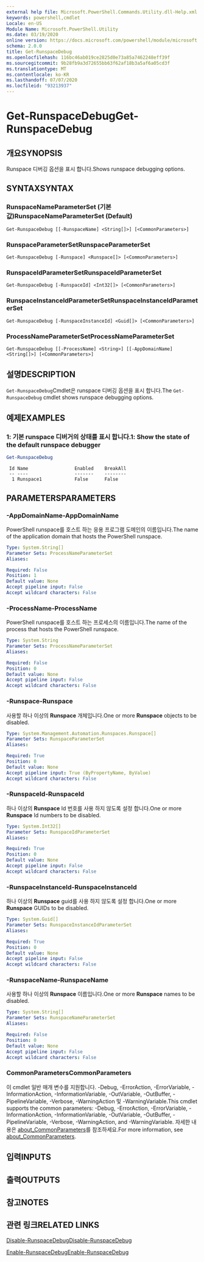 ```yaml
---
external help file: Microsoft.PowerShell.Commands.Utility.dll-Help.xml
keywords: powershell,cmdlet
Locale: en-US
Module Name: Microsoft.PowerShell.Utility
ms.date: 03/19/2020
online version: https://docs.microsoft.com/powershell/module/microsoft.powershell.utility/get-runspacedebug?view=powershell-5.1&WT.mc_id=ps-gethelp
schema: 2.0.0
title: Get-RunspaceDebug
ms.openlocfilehash: 116bc46ab019ce2825d0e73a85a7462248eff39f
ms.sourcegitcommit: 9b28fb9a3d72655bb63f62af18b3a5af6a05cd3f
ms.translationtype: MT
ms.contentlocale: ko-KR
ms.lasthandoff: 07/07/2020
ms.locfileid: "93213937"
---
```

# <span data-ttu-id="243e9-103">Get-RunspaceDebug</span><span class="sxs-lookup"><span data-stu-id="243e9-103">Get-RunspaceDebug</span></span>

## <span data-ttu-id="243e9-104">개요</span><span class="sxs-lookup"><span data-stu-id="243e9-104">SYNOPSIS</span></span>
<span data-ttu-id="243e9-105">Runspace 디버깅 옵션을 표시 합니다.</span><span class="sxs-lookup"><span data-stu-id="243e9-105">Shows runspace debugging options.</span></span>

## <span data-ttu-id="243e9-106">SYNTAX</span><span class="sxs-lookup"><span data-stu-id="243e9-106">SYNTAX</span></span>

### <span data-ttu-id="243e9-107">RunspaceNameParameterSet (기본값)</span><span class="sxs-lookup"><span data-stu-id="243e9-107">RunspaceNameParameterSet (Default)</span></span>

```
Get-RunspaceDebug [[-RunspaceName] <String[]>] [<CommonParameters>]
```

### <span data-ttu-id="243e9-108">RunspaceParameterSet</span><span class="sxs-lookup"><span data-stu-id="243e9-108">RunspaceParameterSet</span></span>

```
Get-RunspaceDebug [-Runspace] <Runspace[]> [<CommonParameters>]
```

### <span data-ttu-id="243e9-109">RunspaceIdParameterSet</span><span class="sxs-lookup"><span data-stu-id="243e9-109">RunspaceIdParameterSet</span></span>

```
Get-RunspaceDebug [-RunspaceId] <Int32[]> [<CommonParameters>]
```

### <span data-ttu-id="243e9-110">RunspaceInstanceIdParameterSet</span><span class="sxs-lookup"><span data-stu-id="243e9-110">RunspaceInstanceIdParameterSet</span></span>

```
Get-RunspaceDebug [-RunspaceInstanceId] <Guid[]> [<CommonParameters>]
```

### <span data-ttu-id="243e9-111">ProcessNameParameterSet</span><span class="sxs-lookup"><span data-stu-id="243e9-111">ProcessNameParameterSet</span></span>

```
Get-RunspaceDebug [[-ProcessName] <String>] [[-AppDomainName] <String[]>] [<CommonParameters>]
```

## <span data-ttu-id="243e9-112">설명</span><span class="sxs-lookup"><span data-stu-id="243e9-112">DESCRIPTION</span></span>

<span data-ttu-id="243e9-113">`Get-RunspaceDebug`Cmdlet은 runspace 디버깅 옵션을 표시 합니다.</span><span class="sxs-lookup"><span data-stu-id="243e9-113">The `Get-RunspaceDebug` cmdlet shows runspace debugging options.</span></span>

## <span data-ttu-id="243e9-114">예제</span><span class="sxs-lookup"><span data-stu-id="243e9-114">EXAMPLES</span></span>

### <span data-ttu-id="243e9-115">1: 기본 runspace 디버거의 상태를 표시 합니다.</span><span class="sxs-lookup"><span data-stu-id="243e9-115">1: Show the state of the default runspace debugger</span></span>

```powershell
Get-RunspaceDebug
```

```Output
 Id Name                 Enabled    BreakAll
 -- ----                 -------    --------
  1 Runspace1            False      False
```

## <span data-ttu-id="243e9-116">PARAMETERS</span><span class="sxs-lookup"><span data-stu-id="243e9-116">PARAMETERS</span></span>

### <span data-ttu-id="243e9-117">-AppDomainName</span><span class="sxs-lookup"><span data-stu-id="243e9-117">-AppDomainName</span></span>

<span data-ttu-id="243e9-118">PowerShell runspace를 호스트 하는 응용 프로그램 도메인의 이름입니다.</span><span class="sxs-lookup"><span data-stu-id="243e9-118">The name of the application domain that hosts the PowerShell runspace.</span></span>

```yaml
Type: System.String[]
Parameter Sets: ProcessNameParameterSet
Aliases:

Required: False
Position: 1
Default value: None
Accept pipeline input: False
Accept wildcard characters: False
```

### <span data-ttu-id="243e9-119">-ProcessName</span><span class="sxs-lookup"><span data-stu-id="243e9-119">-ProcessName</span></span>

<span data-ttu-id="243e9-120">PowerShell runspace를 호스트 하는 프로세스의 이름입니다.</span><span class="sxs-lookup"><span data-stu-id="243e9-120">The name of the process that hosts the PowerShell runspace.</span></span>

```yaml
Type: System.String
Parameter Sets: ProcessNameParameterSet
Aliases:

Required: False
Position: 0
Default value: None
Accept pipeline input: False
Accept wildcard characters: False
```

### <span data-ttu-id="243e9-121">-Runspace</span><span class="sxs-lookup"><span data-stu-id="243e9-121">-Runspace</span></span>

<span data-ttu-id="243e9-122">사용할 하나 이상의 **Runspace** 개체입니다.</span><span class="sxs-lookup"><span data-stu-id="243e9-122">One or more **Runspace** objects to be disabled.</span></span>

```yaml
Type: System.Management.Automation.Runspaces.Runspace[]
Parameter Sets: RunspaceParameterSet
Aliases:

Required: True
Position: 0
Default value: None
Accept pipeline input: True (ByPropertyName, ByValue)
Accept wildcard characters: False
```

### <span data-ttu-id="243e9-123">-RunspaceId</span><span class="sxs-lookup"><span data-stu-id="243e9-123">-RunspaceId</span></span>

<span data-ttu-id="243e9-124">하나 이상의 **Runspace** Id 번호를 사용 하지 않도록 설정 합니다.</span><span class="sxs-lookup"><span data-stu-id="243e9-124">One or more **Runspace** Id numbers to be disabled.</span></span>

```yaml
Type: System.Int32[]
Parameter Sets: RunspaceIdParameterSet
Aliases:

Required: True
Position: 0
Default value: None
Accept pipeline input: False
Accept wildcard characters: False
```

### <span data-ttu-id="243e9-125">-RunspaceInstanceId</span><span class="sxs-lookup"><span data-stu-id="243e9-125">-RunspaceInstanceId</span></span>

<span data-ttu-id="243e9-126">하나 이상의 **Runspace** guid를 사용 하지 않도록 설정 합니다.</span><span class="sxs-lookup"><span data-stu-id="243e9-126">One or more **Runspace** GUIDs to be disabled.</span></span>

```yaml
Type: System.Guid[]
Parameter Sets: RunspaceInstanceIdParameterSet
Aliases:

Required: True
Position: 0
Default value: None
Accept pipeline input: False
Accept wildcard characters: False
```

### <span data-ttu-id="243e9-127">-RunspaceName</span><span class="sxs-lookup"><span data-stu-id="243e9-127">-RunspaceName</span></span>

<span data-ttu-id="243e9-128">사용할 하나 이상의 **Runspace** 이름입니다.</span><span class="sxs-lookup"><span data-stu-id="243e9-128">One or more **Runspace** names to be disabled.</span></span>

```yaml
Type: System.String[]
Parameter Sets: RunspaceNameParameterSet
Aliases:

Required: False
Position: 0
Default value: None
Accept pipeline input: False
Accept wildcard characters: False
```

### <span data-ttu-id="243e9-129">CommonParameters</span><span class="sxs-lookup"><span data-stu-id="243e9-129">CommonParameters</span></span>

<span data-ttu-id="243e9-130">이 cmdlet 일반 매개 변수를 지원합니다. -Debug, -ErrorAction, -ErrorVariable, -InformationAction, -InformationVariable, -OutVariable, -OutBuffer, -PipelineVariable, -Verbose, -WarningAction 및 -WarningVariable.</span><span class="sxs-lookup"><span data-stu-id="243e9-130">This cmdlet supports the common parameters: -Debug, -ErrorAction, -ErrorVariable, -InformationAction, -InformationVariable, -OutVariable, -OutBuffer, -PipelineVariable, -Verbose, -WarningAction, and -WarningVariable.</span></span> <span data-ttu-id="243e9-131">자세한 내용은 [about_CommonParameters](https://go.microsoft.com/fwlink/?LinkID=113216)를 참조하세요.</span><span class="sxs-lookup"><span data-stu-id="243e9-131">For more information, see [about_CommonParameters](https://go.microsoft.com/fwlink/?LinkID=113216).</span></span>

## <span data-ttu-id="243e9-132">입력</span><span class="sxs-lookup"><span data-stu-id="243e9-132">INPUTS</span></span>

## <span data-ttu-id="243e9-133">출력</span><span class="sxs-lookup"><span data-stu-id="243e9-133">OUTPUTS</span></span>

## <span data-ttu-id="243e9-134">참고</span><span class="sxs-lookup"><span data-stu-id="243e9-134">NOTES</span></span>

## <span data-ttu-id="243e9-135">관련 링크</span><span class="sxs-lookup"><span data-stu-id="243e9-135">RELATED LINKS</span></span>

[<span data-ttu-id="243e9-136">Disable-RunspaceDebug</span><span class="sxs-lookup"><span data-stu-id="243e9-136">Disable-RunspaceDebug</span></span>](Disable-RunspaceDebug.md)

[<span data-ttu-id="243e9-137">Enable-RunspaceDebug</span><span class="sxs-lookup"><span data-stu-id="243e9-137">Enable-RunspaceDebug</span></span>](Enable-RunspaceDebug.md)
